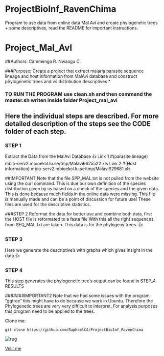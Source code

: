 # ProjectBioInf_RavenChima


Program to use data from online data Mal Avi and create phylogenetic trees + some descriptives, read the README for important instructions. 
# Project_Mal_AvI

##Authors: Cammenga R. Nwaogu C.

###Purpose: Create a project that extract malaria parasite sequence lineage and host information from MalAvi database and construct phylogenetic trees and vs distribution descriptives *

### TO RUN THE PROGRAM use clean.sh and then command the master.sh writen inside folder Project_mal_avi

## Here the individual steps are described. For more detailed description of the steps see the CODE folder of each step. 
### STEP 1
Extract the Data from the MalAvi Database :thumbsup:
Link 1 #(parasite lineage) 
mbio-serv2.mbioekol.lu.se/tmp/Malavi6625522.xls
Link 2 #(Host information) 
mbio-serv2.mbioekol.lu.se/tmp/Malavi929681.xls

##IMPORTANT
Note that the file SPP_MAL.txt is not pulled from the website using the curl command.
This is due our own definition of the species distribution given by us based on a check of the species and the given data. This is done because much fields in the online data were missing. This file is manually made and can be a point of discussion for future use!
These files are used for the descriptive statistics.

###STEP 2
Reformat the data for better use and combine both data, first the HOST file is reformated to a fasta file With this all the right sequences from SEQ_MAL.txt are taken. This data is for the phylogeny trees. :thumbsup:

### STEP 3
Here we generate the descriptive’s with graphs which gives insight in the data :thumbsup:

### STEP 4
This step generates the phylogenetic tree’s output can be found in STEP_4 RESULTS

#######IMPORTANT2  Note that we had some issues with the program “ggtree” this might have to do because we work in Ubuntu. Therefore the Phylogenetic trees are very very difficult to interpret. For analysis purposes this program need to be applied to the trees.


Clone me: 
```
git clone https://github.com/RaphaelCA/ProjectBioInf_RavenChima
```

![rug](https://www.rug.nl/_definition/shared/images/logo--en.png)

[Visit me](https://github.com/RaphaelCA)
